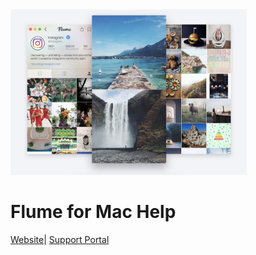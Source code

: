 <div class="center"><img src="/assets/flume-screenshot.jpg" width= "75%" height="75%" /></div>

<div class="center"><h1>Flume for Mac Help</h2></div>

<div class="center"><a href="https://flumeapp.com/">Website</a>| <a href="https://flumeapp.com/support/">Support Portal</a></div>



